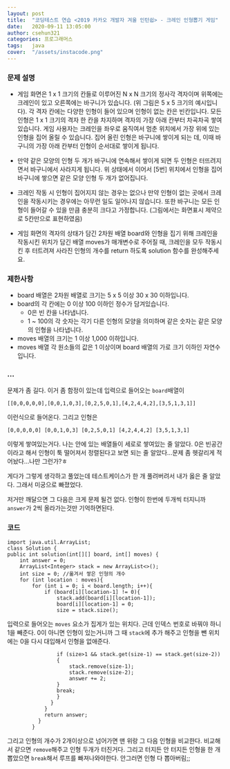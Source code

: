 ```yaml
---
layout: post
title:  "코딩테스트 연습 <2019 카카오 개발자 겨울 인턴쉽> - 크레인 인형뽑기 게임"
date:   2020-09-11 13:05:00
author: csehun321
categories: 프로그래머스
tags:	java
cover:  "/assets/instacode.png"
---
```

### 문제 설명
- 게임 화면은 1 x 1 크기의 칸들로 이루어진 N x N 크기의 정사각 격자이며 위쪽에는 크레인이 있고 오른쪽에는 바구니가 있습니다. (위 그림은 5 x 5 크기의 예시입니다). 각 격자 칸에는 다양한 인형이 들어 있으며 인형이 없는 칸은 빈칸입니다. 모든 인형은 1 x 1 크기의 격자 한 칸을 차지하며 격자의 가장 아래 칸부터 차곡차곡 쌓여 있습니다. 게임 사용자는 크레인을 좌우로 움직여서 멈춘 위치에서 가장 위에 있는 인형을 집어 올릴 수 있습니다. 집어 올린 인형은 바구니에 쌓이게 되는 데, 이때 바구니의 가장 아래 칸부터 인형이 순서대로 쌓이게 됩니다.

- 만약 같은 모양의 인형 두 개가 바구니에 연속해서 쌓이게 되면 두 인형은 터뜨려지면서 바구니에서 사라지게 됩니다. 위 상태에서 이어서 [5번] 위치에서 인형을 집어 바구니에 쌓으면 같은 모양 인형 두 개가 없어집니다.

- 크레인 작동 시 인형이 집어지지 않는 경우는 없으나 만약 인형이 없는 곳에서 크레인을 작동시키는 경우에는 아무런 일도 일어나지 않습니다. 또한 바구니는 모든 인형이 들어갈 수 있을 만큼 충분히 크다고 가정합니다. (그림에서는 화면표시 제약으로 5칸만으로 표현하였음)

- 게임 화면의 격자의 상태가 담긴 2차원 배열 board와 인형을 집기 위해 크레인을 작동시킨 위치가 담긴 배열 moves가 매개변수로 주어질 때, 크레인을 모두 작동시킨 후 터트려져 사라진 인형의 개수를 return 하도록 solution 함수를 완성해주세요.

### 제한사항
- board 배열은 2차원 배열로 크기는 5 x 5 이상 30 x 30 이하입니다.
- board의 각 칸에는 0 이상 100 이하인 정수가 담겨있습니다.
  - 0은 빈 칸을 나타냅니다.
  - 1 ~ 100의 각 숫자는 각기 다른 인형의 모양을 의미하며 같은 숫자는 같은 모양의 인형을 나타냅니다.
- moves 배열의 크기는 1 이상 1,000 이하입니다.
- moves 배열 각 원소들의 값은 1 이상이며 board 배열의 가로 크기 이하인 자연수입니다.

### ...
 문제가 좀 길다. 이거 좀 함정이 있는데 입력으로 들어오는 `board`배열이

 `[[0,0,0,0,0],[0,0,1,0,3],[0,2,5,0,1],[4,2,4,4,2],[3,5,1,3,1]]`

 이런식으로 들어온다. 그리고 인형은

 `[0,0,0,0,0]
 [0,0,1,0,3]
 [0,2,5,0,1]
 [4,2,4,4,2]
 [3,5,1,3,1]`

 이렇게 쌓여있는거다. 나는 안에 있는 배열들이 세로로 쌓여있는 줄 알았다.
 0은 빈공간이라고 해서 인형이 툭 떨어져서 정렬된다고 보면 되는 줄 알았다...문제 좀 헷갈리게 적어놨다...나만 그런가?ㅎ

 게다가 그렇게 생각하고 풀었는데 테스트케이스가 한 개 풀려버려서 내가 옳은 줄 알았다. 그래서 미궁으로 빠졌었다.

 저거만 깨달으면 그 다음은 크게 문제 될건 없다. 인형이 한번에 두개씩 터지니까 `answer`가 2씩 올라가는것만 기억하면된다.

### 코드
    import java.util.ArrayList;
    class Solution {
    public int solution(int[][] board, int[] moves) {
        int answer = 0;
        ArrayList<Integer> stack = new ArrayList<>();
        int size = 0; //옮겨서 쌓은 인형의 개수
        for (int location : moves){
            for (int i = 0; i < board.length; i++){
                if (board[i][location-1] != 0){
                    stack.add(board[i][location-1]);
                    board[i][location-1] = 0;
                    size = stack.size();

입력으로 들어오는 `moves` 요소가 집게가 있는 위치다. 근데 인덱스 번호로 바꿔야 하니 1을 빼준다.
0이 아니면 인형이 있는거니까 그 때 `stack`에 추가 해주고 인형을 뺀 위치에는 0을 다시 대입해서 인형을 없애준다.

                    if (size>1 && stack.get(size-1) == stack.get(size-2))
                    {
                        stack.remove(size-1);
                        stack.remove(size-2);
                        answer += 2;
                    }
                    break;
                    }
                  }
                }
                return answer;
              }
            }
그리고 인형의 개수가 2개이상으로 넘어가면 맨 위랑 그 다음 인형을 비교한다.
비교해서 같으면 `remove`해주고 인형 두개가 터진거다.
그리고 터지든 안 터지든 인형을 한 개 뽑았으면 `break`해서 루프를 빠져나와야한다.
안그러면 인형 다 뽑아버림;;
